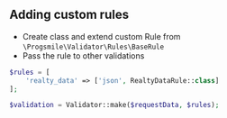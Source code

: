 ## Adding custom rules
- Create class and extend custom Rule from `\Progsmile\Validator\Rules\BaseRule`
- Pass the rule to other validations

```php
$rules = [
    'realty_data' => ['json', RealtyDataRule::class]
];

$validation = Validator::make($requestData, $rules);

```
